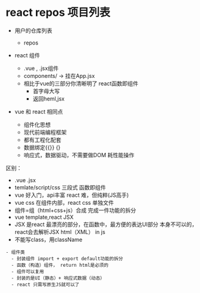 # react repos 项目列表


- 用户的仓库列表
  - repos

- react 组件
  - .vue , .jsx组件
  - components/ -> 挂在App.jsx
  - 相比于vue的三部分你清晰明了 react函数即组件
    - 首字母大写
    - 返回heml,jsx

- vue 和 react 相同点
   - 组件化思想
   - 现代前端编程框架
   - 都有工程化配套
   - 数据绑定{{}} {}
   - 响应式，数据驱动，不需要做DOM 耗性能操作

区别：
   - .vue .jsx
   - temlate/script/css 三段式  函数即组件
   - vue 好入门，api丰富     react 难，但纯粹(JS高手)
   - vue css 在组件内部，react css 单独文件 
   - 组件=组（html+css+js）合成 完成一件功能的拆分
   - vue template,react JSX 
   - JSX 是react 最漂亮的部分，在函数中，最方便的表达UI部分
     本身不可以的，react会去解析JSX  html（XML） in js
   - 不能写class，用className

    - 组件类
      - 封装组件 import + export default功能的拆分
      - 函数（构造）组件， return html是必须的 
      - 组件可以复用
      - 封装的是UI（静态）+ 响应式数据（动态）
      - react 只需写原生JS就可以了